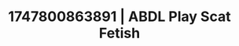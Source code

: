 ---
categories:
- Erotic vulnerability
- Alt romance
- Virtual reality
- Moonlit passion
- Tan line fetish
image: /assets/images/1747800863891.jpg
layout: post
seo:
  description: Featured content with exclusive ABDL Play, Scat Fetish. HD images available.
  keywords: ABDL Play, Scat Fetish
  og_image: /assets/images/1747800863891.jpg
  schema_type: VisualArtwork
tags:
- ABDL Play
- '#1747800863891'
- Scat Fetish
title: 1747800863891 | ABDL Play Scat Fetish
---
